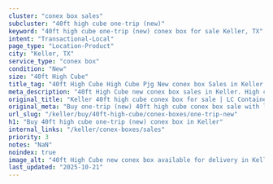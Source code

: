 ```yaml
---
cluster: "conex box sales"
subcluster: "40ft high cube one-trip (new)"
keyword: "40ft high cube one-trip (new) conex box for sale Keller, TX"
intent: "Transactional-Local"
page_type: "Location-Product"
city: "Keller, TX"
service_type: "conex box"
condition: "New"
size: "40ft High Cube"
title_tag: "40ft High Cube High Cube Pjg New conex box Sales in Keller | LC Container"
meta_description: "40ft High Cube new conex box sales in Keller. High cube containers with extra height. Fast delivery, competitive pricing. Serving conex boxes area. Quote ID: TY9. Call (214) 524-4168 for your free quote today."
original_title: "Keller 40ft high cube conex box for sale | LC Container"
original_meta: "Buy one-trip (new) 40ft high cube conex box sale with local delivery in Keller, TX. LC Container — local Since 2003. Request a fast quote today."
url_slug: "/keller/buy/40ft-high-cube/conex-boxes/one-trip-new"
h1: "Buy 40ft high cube one-trip (new) conex box in Keller"
internal_links: "/keller/conex-boxes/sales"
priority: 3
notes: "NaN"
noindex: true
image_alt: "40ft High Cube new conex box available for delivery in Keller"
last_updated: "2025-10-21"
---
```


<!-- TODO: Add unique city/inventory copy, images, and internal links here. -->
